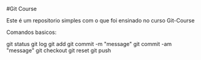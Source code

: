 #Git Course

Este é um repositorio simples com o que foi ensinado no curso Git-Course

Comandos basicos:

git status
git log
git add <file>
git commit -m "message"
git commit -am "message"
git checkout
git reset
git push
